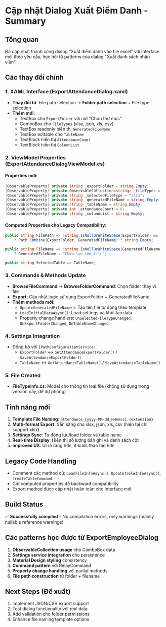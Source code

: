 # Cập nhật Dialog Xuất Điểm Danh - Summary

## Tổng quan
Đã cập nhật thành công dialog "Xuất điểm danh vào file excel" với interface mới theo yêu cầu, học hỏi từ patterns của dialog "Xuất danh sách nhân viên".

## Các thay đổi chính

### 1. XAML Interface (ExportAttendanceDialog.xaml)
- **Thay đổi từ**: File path selection → **Folder path selection** + File type selection
- **Thêm mới**:
  - TextBox cho `ExportFolder` với nút "Chọn thư mục"
  - ComboBox cho `FileTypes` (xlsx, json, xls, csv)
  - TextBox readonly hiển thị `GeneratedFileName` 
  - TextBox editable cho `TableName`
  - TextBlock hiển thị `AttendanceCount`
  - TextBlock hiển thị `ColumnList`

### 2. ViewModel Properties (ExportAttendanceDialogViewModel.cs)
#### Properties mới:
```csharp
[ObservableProperty] private string _exportFolder = string.Empty;
[ObservableProperty] private ObservableCollection<string> _fileTypes = new();
[ObservableProperty] private string _selectedFileType = "xlsx";
[ObservableProperty] private string _generatedFileName = string.Empty;
[ObservableProperty] private string _tableName = string.Empty;
[ObservableProperty] private int _attendanceCount = 0;
[ObservableProperty] private string _columnList = string.Empty;
```

#### Computed Properties cho Legacy Compatibility:
```csharp
public string FilePath => !string.IsNullOrWhiteSpace(ExportFolder) && !string.IsNullOrWhiteSpace(GeneratedFileName)
    ? Path.Combine(ExportFolder, GeneratedFileName) : string.Empty;

public string FileName => !string.IsNullOrWhiteSpace(GeneratedFileName) 
    ? GeneratedFileName : "Chưa tạo tên file";

public string SelectedTable => TableName;
```

### 3. Commands & Methods Update
- **BrowseFileCommand** → **BrowseFolderCommand**: Chọn folder thay vì file
- **Export**: Cập nhật logic sử dụng ExportFolder + GeneratedFileName
- **Thêm methods mới**:
  - `UpdateGeneratedFileName()`: Tạo tên file tự động theo template
  - `LoadInitialDataAsync()`: Load settings và khởi tạo data
  - Property change handlers: `OnSelectedFileTypeChanged`, `OnExportFolderChanged`, `OnTableNameChanged`

### 4. Settings Integration
- Đồng bộ với `IPathConfigurationService`:
  - `ExportFolder` ↔ `GetAttendanceExportFolder()` / `SaveAttendanceExportFolder()`
  - `TableName` ↔ `GetAttendanceTableName()` / `SaveAttendanceTableName()`

### 5. File Created
- **FileTypeInfo.cs**: Model cho thông tin loại file (không sử dụng trong version này, để dự phòng)

## Tính năng mới
1. **Template File Naming**: `attendance_{yyyy-MM-dd_HHmmss}.{extension}`
2. **Multi-format Export**: Sẵn sàng cho xlsx, json, xls, csv (hiện tại chỉ support xlsx)
3. **Settings Sync**: Tự động lưu/load folder và table name
4. **Real-time Display**: Hiển thị số lượng bản ghi và danh sách cột
5. **Improved UX**: UI rõ ràng hơn, ít bước thao tác hơn

## Legacy Code Handling
- Comment các method cũ: `LoadFileInfoAsync()`, `UpdateTableInfoAsync()`, `CreateTableCommand`
- Giữ computed properties để backward compatibility
- Export method được cập nhật hoàn toàn cho interface mới

## Build Status
✅ **Successfully compiled** - No compilation errors, only warnings (mainly nullable reference warnings)

## Các patterns học được từ ExportEmployeeDialog
1. **ObservableCollection usage** cho ComboBox data
2. **Settings service integration** cho persistence
3. **Material Design styling** consistency  
4. **Command pattern** với RelayCommand
5. **Property change handling** với partial methods
6. **File path construction** từ folder + filename

## Next Steps (Đề xuất)
1. Implement JSON/CSV export support
2. Test dialog functionality với real data
3. Add validation cho folder permissions
4. Enhance file naming template options
